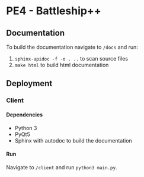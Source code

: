 # PE4 - Battleship++

## Documentation

To build the documentation navigate to `/docs` and run:

1. `sphinx-apidoc -f -o . ..` to scan source files
1. `make html` to build html documentation

## Deployment

### Client

#### Dependencies

* Python 3
* PyQt5
* Sphinx with autodoc to build the documentation

#### Run

Navigate to `/client` and run `python3 main.py`.

